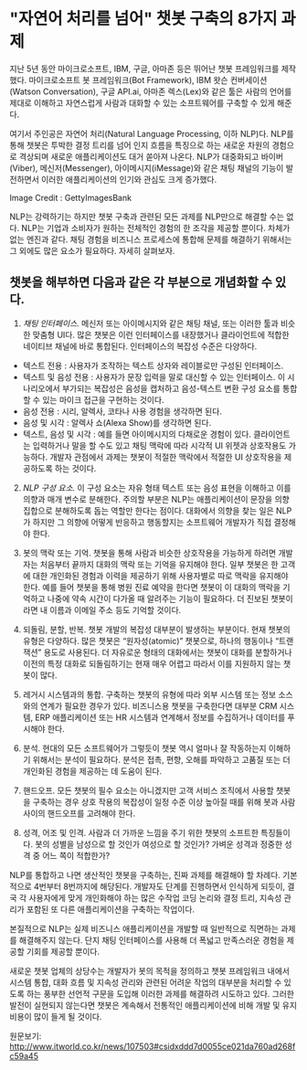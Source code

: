 # "자연어 처리를 넘어" 챗봇 구축의 8가지 과제

지난 5년 동안 마이크로소프트, IBM, 구글, 아마존 등은 뛰어난 챗봇 프레임워크를 제작했다. 마이크로소프트 봇 프레임워크(Bot Framework), IBM 왓슨 컨버세이션(Watson Conversation), 구글 API.ai, 아마존 렉스(Lex)와 같은 툴은 사람의 언어를 제대로 이해하고 자연스럽게 사람과 대화할 수 있는 소프트웨어를 구축할 수 있게 해준다.

여기서 주인공은 자연어 처리(Natural Language Processing, 이하 NLP)다. NLP를 통해 챗봇은 투박한 결정 트리를 넘어 인지 흐름을 특징으로 하는 새로운 차원의 경험으로 격상되며 새로운 애플리케이션도 대거 쏟아져 나온다. NLP가 대중화되고 바이버(Viber), 메신저(Messenger), 아이메시지(iMessage)와 같은 채팅 채널의 기능이 발전하면서 이러한 애플리케이션의 인기와 관심도 크게 증가했다.

Image Credit : GettyImagesBank

NLP는 강력하기는 하지만 챗봇 구축과 관련된 모든 과제를 NLP만으로 해결할 수는 없다. NLP는 기업과 소비자가 원하는 전체적인 경험의 한 조각을 제공할 뿐이다. 차체가 없는 엔진과 같다. 채팅 경험을 비즈니스 프로세스에 통합해 문제를 해결하기 위해서는 그 외에도 많은 요소가 필요하다. 자세히 살펴보자.

## 챗봇을 해부하면 다음과 같은 각 부분으로 개념화할 수 있다.

1. *채팅 인터페이스.* 메신저 또는 아이메시지와 같은 채팅 채널, 또는 이러한 툴과 비슷한 맞춤형 UI다. 많은 챗봇은 이런 인터페이스를 내장했거나 클라이언트에 적합한 네이티브 채널에 바로 통합된다. 인터페이스의 복잡성 수준은 다양하다.

- 텍스트 전용 : 사용자가 조작하는 텍스트 상자와 레이블로만 구성된 인터페이스.
- 텍스트 및 음성 전용 : 사용자가 문장 입력을 말로 대신할 수 있는 인터페이스. 이 시나리오에서 부가되는 복잡성은 음성을 캡처하고 음성-텍스트 변환 구성 요소를 통합할 수 있는 마이크 접근을 구현하는 것이다.
- 음성 전용 : 시리, 알렉사, 코타나 사용 경험을 생각하면 된다.
- 음성 및 시각 : 알렉사 쇼(Alexa Show)를 생각하면 된다.
- 텍스트, 음성 및 시각 : 예를 들면 아이메시지의 다채로운 경험이 있다. 클라이언트는 입력하거나 말을 할 수도 있고 채팅 맥락에 따라 시각적 UI 위젯과 상호작용도 가능하다. 개발자 관점에서 과제는 챗봇이 적절한 맥락에서 적절한 UI 상호작용을 제공하도록 하는 것이다.

2. *NLP 구성 요소.* 이 구성 요소는 자유 형태 텍스트 또는 음성 표현을 이해하고 이를 의향과 매개 변수로 분해한다. 주의할 부분은 NLP는 애플리케이션이 문장을 의향 집합으로 분해하도록 돕는 역할만 한다는 점이다. 대화에서 의향을 찾는 일은 NLP가 하지만 그 의향에 어떻게 반응하고 행동할지는 소프트웨어 개발자가 직접 결정해야 한다.

3. 봇의 맥락 또는 기억. 챗봇을 통해 사람과 비슷한 상호작용을 가능하게 하려면 개발자는 처음부터 끝까지 대화의 맥락 또는 기억을 유지해야 한다. 일부 챗봇은 한 고객에 대한 개인화된 경험과 이력을 제공하기 위해 사용자별로 따로 맥락을 유지해야 한다. 예를 들어 챗봇을 통해 병원 진료 예약을 한다면 챗봇이 이 대화의 맥락을 기억하고 나중에 약속 시간이 다가올 때 알려주는 기능이 필요하다. 더 진보된 챗봇이라면 내 이름과 이메일 주소 등도 기억할 것이다.

4. 되돌림, 분할, 반복. 챗봇 개발의 복잡성 대부분이 발생하는 부분이다. 현재 챗봇의 유형은 다양하다. 많은 챗봇은 “원자성(atomic)” 챗봇으로, 하나의 행동이나 “트랜잭션” 용도로 사용된다. 더 자유로운 형태의 대화에서는 챗봇이 대화를 분할하거나 이전의 특정 대화로 되돌림하기는 현재 매우 어렵고 따라서 이를 지원하지 않는 챗봇이 많다.

5. 레거시 시스템과의 통합. 구축하는 챗봇의 유형에 따라 외부 시스템 또는 정보 소스와의 연계가 필요한 경우가 있다. 비즈니스용 챗봇을 구축한다면 대부분 CRM 시스템, ERP 애플리케이션 또는 HR 시스템과 연계해서 정보를 수집하거나 데이터를 푸시해야 한다.

6. 분석. 현대의 모든 소프트웨어가 그렇듯이 챗봇 역시 얼마나 잘 작동하는지 이해하기 위해서는 분석이 필요하다. 분석은 접촉, 편향, 오해를 파악하고 고품질 또는 더 개인화된 경험을 제공하는 데 도움이 된다.

7. 핸드오프. 모든 챗봇의 필수 요소는 아니겠지만 고객 서비스 조직에서 사용할 챗봇을 구축하는 경우 상호 작용의 복잡성이 일정 수준 이상 높아질 때를 위해 봇과 사람 사이의 핸드오프를 고려해야 한다.

8. 성격, 어조 및 인격. 사람과 더 가까운 느낌을 주기 위한 챗봇의 소프트한 특징들이다. 봇의 성별을 남성으로 할 것인가 여성으로 할 것인가? 가벼운 성격과 정중한 성격 중 어느 쪽이 적합한가?

NLP를 통합하고 나면 생산적인 챗봇을 구축하는, 진짜 과제를 해결해야 할 차례다. 기본적으로 4번부터 8번까지에 해당된다. 개발자도 단계를 진행하면서 인식하게 되듯이, 결국 각 사용자에게 맞게 개인화해야 하는 많은 수작업 코딩 논리와 결정 트리, 지속성 관리가 포함된 또 다른 애플리케이션을 구축하는 작업이다.

본질적으로 NLP는 실제 비즈니스 애플리케이션을 개발할 때 일반적으로 직면하는 과제를 해결해주지 않는다. 단지 채팅 인터페이스를 사용해 더 폭넓고 만족스러운 경험을 제공할 기회를 제공할 뿐이다.

새로운 챗봇 업체의 상당수는 개발자가 봇의 목적을 정의하고 챗봇 프레임워크 내에서 시스템 통합, 대화 흐름 및 지속성 관리와 관련된 어려운 작업의 대부분을 처리할 수 있도록 하는 풍부한 선언적 구문을 도입해 이러한 과제를 해결하려 시도하고 있다. 그러한 발전이 실현되지 않는다면 챗봇은 계속해서 전통적인 애플리케이션에 비해 개발 및 유지 비용이 많이 들게 될 것이다.


원문보기: 
http://www.itworld.co.kr/news/107503#csidxddd7d0055ce021da760ad268fc59a45 